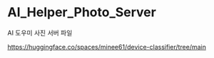 # AI_Helper_Photo_Server
AI 도우미 사진 서버 파일 

https://huggingface.co/spaces/minee61/device-classifier/tree/main
